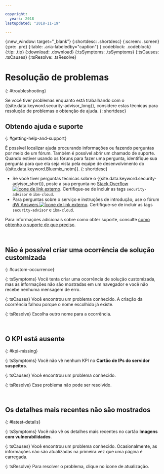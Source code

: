 ```yaml
---

copyright:
  years: 2018
lastupdated: "2018-11-19"

---
```


{:new_window: target="_blank"}
{:shortdesc: .shortdesc}
{:screen: .screen}
{:pre: .pre}
{:table: .aria-labeledby="caption"}
{:codeblock: .codeblock}
{:tip: .tip}
{:download: .download}
{:tsSymptoms: .tsSymptoms}
{:tsCauses: .tsCauses}
{:tsResolve: .tsResolve}

# Resolução de problemas
{: #troubleshooting}

Se você tiver problemas enquanto está trabalhando com o {{site.data.keyword.security-advisor_long}}, considere estas técnicas para resolução de problemas e obtenção de ajuda.
{: shortdesc}


## Obtendo ajuda e suporte
{: #getting-help-and-support}



É possível localizar ajuda procurando informações ou fazendo perguntas por meio de um fórum. Também é possível abrir um chamado de suporte. Quando estiver usando os fóruns para fazer uma pergunta, identifique sua pergunta para que ela seja vista pela equipe de
desenvolvimento do {{site.data.keyword.Bluemix_notm}}.
{: shortdesc}

* Se você tiver perguntas técnicas sobre o {{site.data.keyword.security-advisor_short}}, poste a sua pergunta no <a href="http://stackoverflow.com/search?q=ibm+" target="_blank">Stack Overflow <img src="../../icons/launch-glyph.svg" alt="Ícone de link externo"></a>. Certifique-se de incluir as tags `security-advisor` e `ibm-cloud`.
* Para perguntas sobre o serviço e instruções de introdução, use o fórum <a href="https://developer.ibm.com/answers/search.html?f=&type=question&redirect=search%2Fsearch&sort=relevance&q=appid%20[bluemix]" target="_blank">dW Answers <img src="../../icons/launch-glyph.svg" alt="Ícone de link externo"></a>. Certifique-se de incluir as tags `security-advisor` e `ibm-cloud`.

Para informações adicionais sobre como obter suporte, consulte [como obtenho o suporte de que preciso](/docs/get-support/howtogetsupport.html#getting-customer-support).

</br>

## Não é possível criar uma ocorrência de solução customizada
{: #custom-occurrence}

{: tsSymptoms}
Você tenta criar uma ocorrência de solução customizada, mas as informações não são mostradas em um navegador e você não recebe nenhuma mensagem de erro.

{: tsCauses}
Você encontrou um problema conhecido. A criação da ocorrência falhou porque o nome escolhido já existe.

{: tsResolve}
Escolha outro nome para a ocorrência.

</br>

## O KPI está ausente
{: #kpi-missing}

{: tsSymptoms}
Você não vê nenhum KPI no **Cartão de IPs do servidor suspeitos**.

{: tsCauses}
Você encontrou um problema conhecido.

{: tsResolve}
Esse problema não pode ser resolvido.

</br>

## Os detalhes mais recentes não são mostrados
{: #latest-details}

{: tsSymptoms}
Você não vê os detalhes mais recentes no cartão **Imagens com vulnerabilidades**.

{: tsCauses}
Você encontrou um problema conhecido. Ocasionalmente, as informações não são atualizadas na primeira vez que uma página é carregada.

{: tsResolve}
Para resolver o problema, clique no ícone de atualização.
